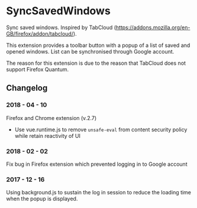 # SyncSavedWindows

Sync saved windows. Inspired by TabCloud (https://addons.mozilla.org/en-GB/firefox/addon/tabcloud/).

This extension provides a toolbar button with a popup of a list of saved and opened windows. List can be synchronised through Google account.

The reason for this extension is due to the reason that TabCloud does not support Firefox Quantum.

## Changelog

### 2018 - 04 - 10

Firefox and Chrome extension (v.2.7)

- Use vue.runtime.js to remove `unsafe-eval` from content security policy while retain reactivity of UI

### 2018 - 02 - 02

Fix bug in Firefox extension which prevented logging in to Google account

### 2017 - 12 - 16

Using background.js to sustain the log in session to reduce the loading time when the popup is displayed.
